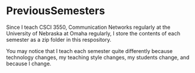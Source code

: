 # PreviousSemesters

Since I teach CSCI 3550, Communication Networks regularly at the University of Nebraska at Omaha regularly, I store the contents of each semester as a zip folder in this respository. 

You may notice that I teach each semester quite differently because technology changes, my teaching style changes, my students change, and because I change.
